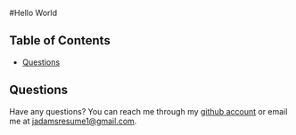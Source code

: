 
#Hello World

## Table of Contents





 - [Questions](#questions)




## Questions
Have any questions? You can reach me through my [github account](https://github.com/JaxonAdams) or email me at [jadamsresume1@gmail.com](mailto:jadamsresume1@gmail.com).
